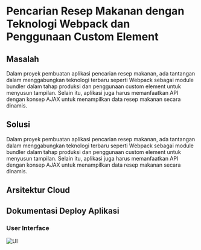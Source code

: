 # Pencarian Resep Makanan dengan Teknologi Webpack dan Penggunaan Custom Element


## Masalah
Dalam proyek pembuatan aplikasi pencarian resep makanan, ada tantangan dalam menggabungkan teknologi terbaru seperti Webpack sebagai module bundler dalam tahap produksi dan penggunaan custom element untuk menyusun tampilan. Selain itu, aplikasi juga harus memanfaatkan API dengan konsep AJAX untuk menampilkan data resep makanan secara dinamis.


## Solusi
Dalam proyek pembuatan aplikasi pencarian resep makanan, ada tantangan dalam menggabungkan teknologi terbaru seperti Webpack sebagai module bundler dalam tahap produksi dan penggunaan custom element untuk menyusun tampilan. Selain itu, aplikasi juga harus memanfaatkan API dengan konsep AJAX untuk menampilkan data resep makanan secara dinamis.


## Arsitektur Cloud

## Dokumentasi Deploy Aplikasi
### User Interface
![UI](https://github.com/mzfuadi97/CloudArch-Sub1/assets/70827786/9edfb769-7b7e-4e8e-b9ac-522246aafe9c)



